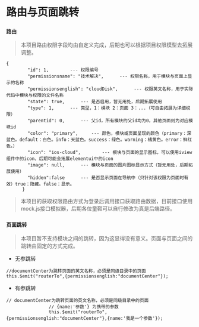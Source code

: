 # 路由与页面跳转

### ``路由``
> 本项目路由权限字段均由自定义完成，后期也可以根据项目权限模型去拓展调整。
```vue
{
        "id": 1,        --- 权限编号                           
        "permissionsname": "技术解决",      --- 权限名称，用于模块与页面上显示的名称
        "permissionsenglish": "cloudDisk",      --- 权限英文名称，用于实际代码中模块与权限的文件名称
        "state": true,      --- 是否启用，暂无用处，后期拓展使用
        "type": 1,      --- 类型，1：模块 2：页面 3：...（可自由拓展为详细权限）
        "parentid": 0,      --- 父id，所有模块的父id均为0，其他页面则为对应模块id
        "color": "primary",     --- 颜色，模块或页面呈现的颜色（primary：深蓝色。default：白色。info：天蓝色。success：绿色。warning：橘黄色。error：鲜红色。）
        "icon": "ios-cloud",        --- 模块与页面的显示图标，可以使用iview组件中的icon、后期可能会拓展elementui中的icon
        "image": null,      --- 模块与页面的图片图标显示方式（暂无用处，后期拓展使用）
        "hidden":false      --- 是否显示页面在导航中（只针对该权限为页面时有效）true：隐藏。false：显示。
      }
```

> 本项目的获取权限路由方式为登录后调用接口获取路由数据，目前接口使用mock.js接口模拟器，后期各位童鞋可以自行修改为真是后端路径。


### ``页面跳转``

> 本项目暂不支持模块之间的跳转，因为这显得没有意义。页面与页面之间的跳转由固定的方式完成。

* 无参跳转
```vue
//documentCenter为跳转页面的英文名称，必须是同级目录中的页面 
this.$emit("routerTo",{permissionsenglish:"documentCenter"});
```
* 有参跳转

```vue
// documentCenter为跳转页面的英文名称，必须是同级目录中的页面
				// {name:'参数'} 为携带的参数
				this.$emit("routerTo",{permissionsenglish:"documentCenter"},{name:'我是一个参数'});
```
